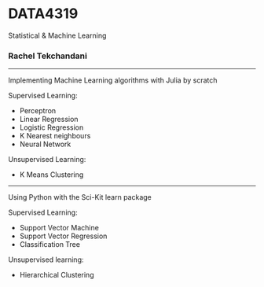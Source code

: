 # DATA4319
Statistical &amp; Machine Learning

### Rachel Tekchandani

-------
Implementing Machine Learning algorithms with Julia by scratch

Supervised Learning:
- Perceptron
- Linear Regression
- Logistic Regression
- K Nearest neighbours
- Neural Network

Unsupervised Learning:
- K Means Clustering

-----

Using Python with the Sci-Kit learn package

Supervised Learning:
- Support Vector Machine
- Support Vector Regression
- Classification Tree



Unsupervised learning:
- Hierarchical Clustering
